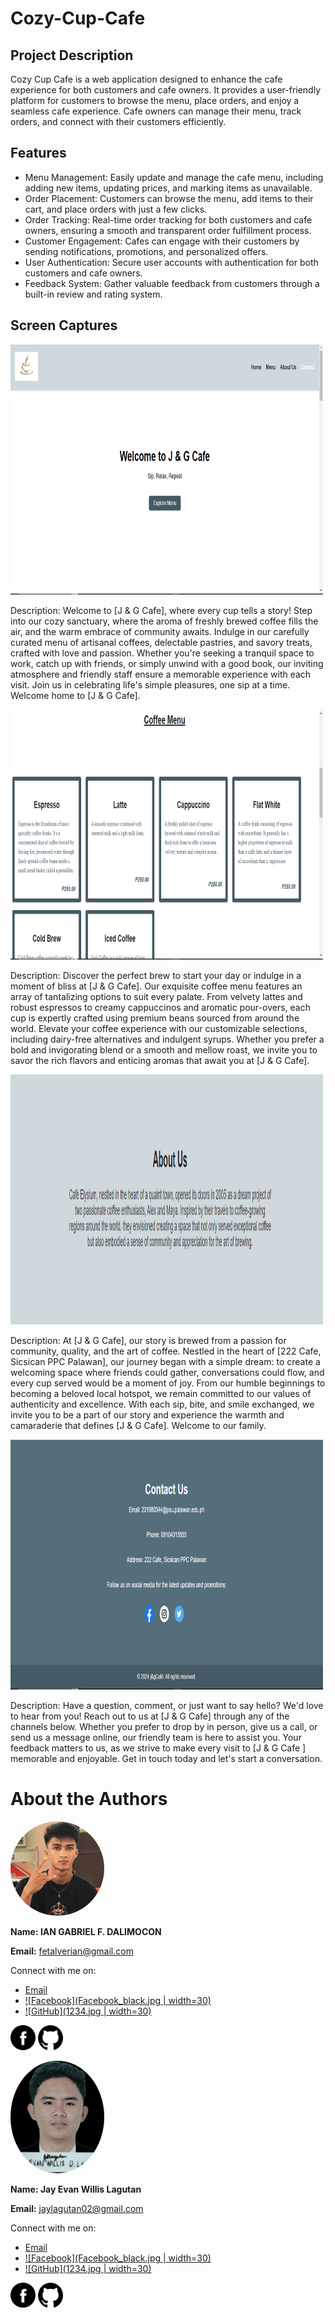 # Cozy-Cup-Cafe

## Project Description
Cozy Cup Cafe is a web application designed to enhance the cafe experience for both customers and cafe owners. It provides a user-friendly platform for customers to browse the menu, place orders, and enjoy a seamless cafe experience. Cafe owners can manage their menu, track orders, and connect with their customers efficiently.

## Features
- Menu Management: Easily update and manage the cafe menu, including adding new items, updating prices, and marking items as unavailable.
- Order Placement: Customers can browse the menu, add items to their cart, and place orders with just a few clicks.
- Order Tracking: Real-time order tracking for both customers and cafe owners, ensuring a smooth and transparent order fulfillment process.
- Customer Engagement: Cafes can engage with their customers by sending notifications, promotions, and personalized offers.
- User Authentication: Secure user accounts with authentication for both customers and cafe owners.
- Feedback System: Gather valuable feedback from customers through a built-in review and rating system.

## Screen Captures

<img src="423568468_1764550047398841_763709334342600698_n.png" height="400" width="500"/>

Description: Welcome to [J & G Cafe], where every cup tells a story! Step into our cozy sanctuary, where the aroma of freshly brewed coffee fills the air, and the warm embrace of community awaits. Indulge in our carefully curated menu of artisanal coffees, delectable pastries, and savory treats, crafted with love and passion. Whether you're seeking a tranquil space to work, catch up with friends, or simply unwind with a good book, our inviting atmosphere and friendly staff ensure a memorable experience with each visit. Join us in celebrating life's simple pleasures, one sip at a time. Welcome home to [J & G Cafe].

<img src="423541775_1116224272903877_2870596733764785385_n.png" height="400" width="500"/>

Description: Discover the perfect brew to start your day or indulge in a moment of bliss at [J & G Cafe]. Our exquisite coffee menu features an array of tantalizing options to suit every palate. From velvety lattes and robust espressos to creamy cappuccinos and aromatic pour-overs, each cup is expertly crafted using premium beans sourced from around the world. Elevate your coffee experience with our customizable selections, including dairy-free alternatives and indulgent syrups. Whether you prefer a bold and invigorating blend or a smooth and mellow roast, we invite you to savor the rich flavors and enticing aromas that await you at [J & G Cafe].

<img src="423454374_1120990602423174_3832831838747555174_n.png" height="400" width="500"/>

Description: At [J & G Cafe], our story is brewed from a passion for community, quality, and the art of coffee. Nestled in the heart of [222 Cafe, Sicsican PPC Palawan], our journey began with a simple dream: to create a welcoming space where friends could gather, conversations could flow, and every cup served would be a moment of joy. From our humble beginnings to becoming a beloved local hotspot, we remain committed to our values of authenticity and excellence. With each sip, bite, and smile exchanged, we invite you to be a part of our story and experience the warmth and camaraderie that defines [J & G Cafe]. Welcome to our family.

<img src="423541846_769233685113845_205386693007417447_n.png" height="400" width="500"/>

Description: Have a question, comment, or just want to say hello? We'd love to hear from you! Reach out to us at [J & G Cafe] through any of the channels below. Whether you prefer to drop by in person, give us a call, or send us a message online, our friendly team is here to assist you. Your feedback matters to us, as we strive to make every visit to [J & G Cafe ] memorable and enjoyable. Get in touch today and let's start a conversation.

# About the Authors

<img src="1234.jpg" alt="Ian Gabriel F. Dalimocon" style="border-radius:50%;" width=150>

**Name: IAN GABRIEL F. DALIMOCON**

**Email:** fetalverian@gmail.com

Connect with me on:
- [Email](mailto:fetalverian@gmail.com)
- [![Facebook](Facebook_black.jpg | width=30)](https://www.facebook.com/IanDalimocon/)
- [![GitHub](1234.jpg | width=30)](https://github.com/IanDalimocon)

[<img src="Facebook_black.png" alt="Facebook" width="40">](https://www.facebook.com/IanDalimocon/)
[<img src="Github_black.png" alt="GitHub" width="40">](https://github.com/IanDalimocon)

<img src="12.jpg" alt="Jat Evan Willis Lagutan" style="border-radius:50%;" width=150>

**Name: Jay Evan Willis Lagutan**

**Email:** jaylagutan02@gmail.com

Connect with me on:
- [Email](mailto:jaylagutan02@gmail.com)
- [![Facebook](Facebook_black.jpg | width=30)](https://www.facebook.com/princess.michael.35574)
- [![GitHub](1234.jpg | width=30)](https://github.com/Jhay0602)

[<img src="Facebook_black.png" alt="Facebook" width="40">](https://www.facebook.com/princess.michael.35574)
[<img src="Github_black.png" alt="GitHub" width="40">](https://github.com/Jhay0602)